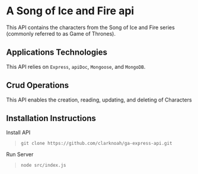 # A Song of Ice and Fire api
This API contains the characters from the Song of Ice and Fire series (commonly referred to as Game of Thrones).

## Applications Technologies
This API relies on `Express`, `apiDoc`, `Mongoose`, and `MongoDB`.

## Crud Operations
This API enables the creation, reading, updating, and deleting of Characters

## Installation Instructions

Install API
> `git clone https://github.com/clarknoah/ga-express-api.git`

Run Server
>`node src/index.js`
